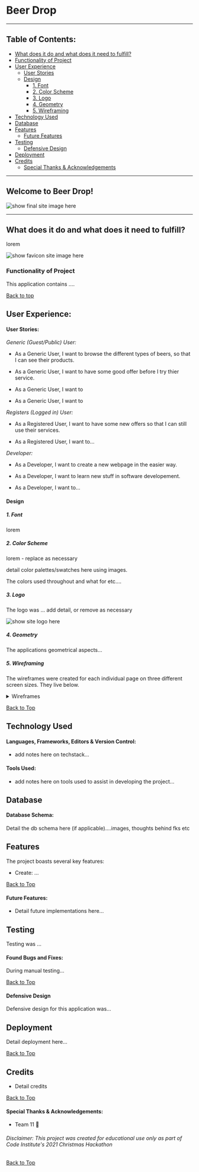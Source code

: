 # Beer Drop
***
 
## Table of Contents:
* [What does it do and what does it need to fulfill?](#what-does-it-do-and-what-does-it-need-to-fulfill)
* [Functionality of Project](#functionality-of-project)
* [User Experience](#user-experience)
   * [User Stories](#user-stories)
   * [Design](#design)
       * [1. Font](#1-font)
       * [2. Color Scheme](#2-color-scheme)
       * [3. Logo](#3-logo)
       * [4. Geometry](#4-geometry)
       * [5. Wireframing](#5-wireframing)
* [Technology Used](#technology-used)
* [Database](#database)
* [Features](#features)
   * [Future Features](#future-features)
* [Testing](#testing)
   * [Defensive Design](#defensive-design)
* [Deployment](#deployment)
* [Credits](#credits)
   * [Special Thanks & Acknowledgements](#special-thanks--acknowledgements)
 
***

## Welcome to Beer Drop!
 
![show final site image here](assets/docs/image.png)
 
***
 
## What does it do and what does it need to fulfill?
lorem
 
![show favicon site image here](assets/docs/image.png)
 
### Functionality of Project
This application contains ....
 
[Back to top](#table-of-contents)
 
## User Experience:
 
#### User Stories:
_Generic (Guest/Public) User:_
* As a Generic User, I want to browse the different types of beers, so that I can see their products.

* As a Generic User, I want to have some good offer before I try thier service.

* As a Generic User, I want to 

* As a Generic User, I want to

 
_Registers (Logged in) User:_
* As a Registered User, I want to have some new offers so that I can still use their services.

* As a Registered User, I want to...
 
_Developer:_
* As a Developer, I want to create a new webpage in the easier way.
 
* As a Developer, I want to learn new stuff in software developement.

* As a Developer, I want to...


#### Design
 
##### 1. Font
lorem
 
##### 2. Color Scheme
lorem - replace as necessary
 
detail color palettes/swatches here using images.
 
The colors used throughout and what for etc....
 
##### 3. Logo
The logo was ... add detail, or remove as necessary
 
![show site logo here](assets/docs/image.png)
 
##### 4. Geometry
 
The applications geometrical aspects...
 
##### 5. Wireframing
 
The wireframes were created for each individual page on three different screen sizes. They live below.
 
<details>
<summary>Wireframes</summary>
Home page
 
![Home page](static/images/home_page_wireframe.png)
 
Wish tree page
 
![Wish tree page](static/images/wish_tree_page_wireframe.png)
 
Send wishes page
 
![Send wishes page](static/images/send_wishes_wireframe.png)
 
Login/Register page
 
![Login/Register page](static/images/login_register_page_wireframe.png)
 
</details>
 
[Back to Top](#table-of-contents)
 
## Technology Used
 
#### Languages, Frameworks, Editors & Version Control:
 
* add notes here on techstack...
 
#### Tools Used:
 
* add notes here on tools used to assist in developing the project...
 
## Database
 
#### Database Schema:
 
Detail the db schema here (if applicable)....images, thoughts behind fks etc
 
## Features
 
The project boasts several key features:
* Create: ...
 
[Back to Top](#table-of-contents)
 
#### Future Features:
 
* Detail future implementations here...
 
## Testing
 
Testing was ...
 
#### Found Bugs and Fixes:
 
During manual testing...
 
[Back to Top](#table-of-contents)
 
#### Defensive Design
 
Defensive design for this application was...
 
## Deployment
 
Detail deployment here...
 
[Back to Top](#table-of-contents)
 
## Credits
 
* Detail credits
 
[Back to Top](#table-of-contents)
 
#### Special Thanks & Acknowledgements:
 
* Team 11 🤜
 
###### <i>Disclaimer: This project was created for educational use only as part of Code Institute's 2021 Christmas Hackathon</i>
 
[Back to Top](#table-of-contents)
